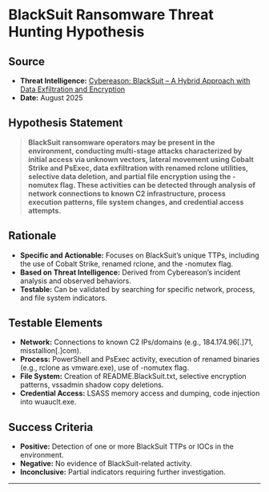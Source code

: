 # BlackSuit Ransomware Threat Hunting Hypothesis

## Source
- **Threat Intelligence:** [Cybereason: BlackSuit – A Hybrid Approach with Data Exfiltration and Encryption](https://www.cybereason.com/blog/blacksuit-data-exfil)
- **Date:** August 2025

## Hypothesis Statement

> **BlackSuit ransomware operators may be present in the environment, conducting multi-stage attacks characterized by initial access via unknown vectors, lateral movement using Cobalt Strike and PsExec, data exfiltration with renamed rclone utilities, selective data deletion, and partial file encryption using the -nomutex flag. These activities can be detected through analysis of network connections to known C2 infrastructure, process execution patterns, file system changes, and credential access attempts.**

## Rationale

- **Specific and Actionable:** Focuses on BlackSuit’s unique TTPs, including the use of Cobalt Strike, renamed rclone, and the -nomutex flag.
- **Based on Threat Intelligence:** Derived from Cybereason’s incident analysis and observed behaviors.
- **Testable:** Can be validated by searching for specific network, process, and file system indicators.

## Testable Elements

- **Network:** Connections to known C2 IPs/domains (e.g., 184.174.96[.]71, misstallion[.]com).
- **Process:** PowerShell and PsExec activity, execution of renamed binaries (e.g., rclone as vmware.exe), use of -nomutex flag.
- **File System:** Creation of README.BlackSuit.txt, selective encryption patterns, vssadmin shadow copy deletions.
- **Credential Access:** LSASS memory access and dumping, code injection into wuauclt.exe.

## Success Criteria

- **Positive:** Detection of one or more BlackSuit TTPs or IOCs in the environment.
- **Negative:** No evidence of BlackSuit-related activity.
- **Inconclusive:** Partial indicators requiring further investigation.

---

